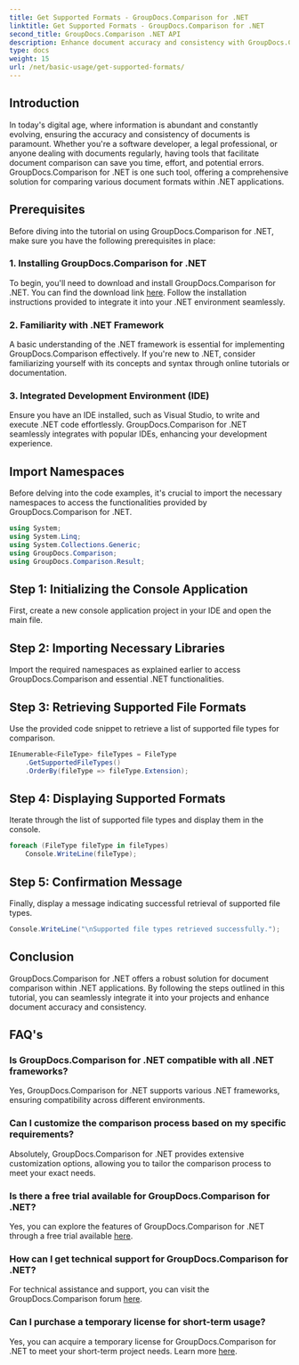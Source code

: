```yaml
---
title: Get Supported Formats - GroupDocs.Comparison for .NET
linktitle: Get Supported Formats - GroupDocs.Comparison for .NET
second_title: GroupDocs.Comparison .NET API
description: Enhance document accuracy and consistency with GroupDocs.Comparison for .NET. Seamlessly integrate this powerful tool into your .NET applications.
type: docs
weight: 15
url: /net/basic-usage/get-supported-formats/
---
```

## Introduction
In today's digital age, where information is abundant and constantly evolving, ensuring the accuracy and consistency of documents is paramount. Whether you're a software developer, a legal professional, or anyone dealing with documents regularly, having tools that facilitate document comparison can save you time, effort, and potential errors. GroupDocs.Comparison for .NET is one such tool, offering a comprehensive solution for comparing various document formats within .NET applications.
## Prerequisites
Before diving into the tutorial on using GroupDocs.Comparison for .NET, make sure you have the following prerequisites in place:
### 1. Installing GroupDocs.Comparison for .NET
To begin, you'll need to download and install GroupDocs.Comparison for .NET. You can find the download link [here](https://releases.groupdocs.com/comparison/net/). Follow the installation instructions provided to integrate it into your .NET environment seamlessly.
### 2. Familiarity with .NET Framework
A basic understanding of the .NET framework is essential for implementing GroupDocs.Comparison effectively. If you're new to .NET, consider familiarizing yourself with its concepts and syntax through online tutorials or documentation.
### 3. Integrated Development Environment (IDE)
Ensure you have an IDE installed, such as Visual Studio, to write and execute .NET code effortlessly. GroupDocs.Comparison for .NET seamlessly integrates with popular IDEs, enhancing your development experience.

## Import Namespaces
Before delving into the code examples, it's crucial to import the necessary namespaces to access the functionalities provided by GroupDocs.Comparison for .NET.
```csharp
using System;
using System.Linq;
using System.Collections.Generic;
using GroupDocs.Comparison;
using GroupDocs.Comparison.Result;
```

## Step 1: Initializing the Console Application
First, create a new console application project in your IDE and open the main file.
## Step 2: Importing Necessary Libraries
Import the required namespaces as explained earlier to access GroupDocs.Comparison and essential .NET functionalities.
## Step 3: Retrieving Supported File Formats
Use the provided code snippet to retrieve a list of supported file types for comparison.
```csharp
IEnumerable<FileType> fileTypes = FileType
    .GetSupportedFileTypes()
    .OrderBy(fileType => fileType.Extension);
```
## Step 4: Displaying Supported Formats
Iterate through the list of supported file types and display them in the console.
```csharp
foreach (FileType fileType in fileTypes)
    Console.WriteLine(fileType);
```
## Step 5: Confirmation Message
Finally, display a message indicating successful retrieval of supported file types.
```csharp
Console.WriteLine("\nSupported file types retrieved successfully.");
```

## Conclusion
GroupDocs.Comparison for .NET offers a robust solution for document comparison within .NET applications. By following the steps outlined in this tutorial, you can seamlessly integrate it into your projects and enhance document accuracy and consistency.
## FAQ's
### Is GroupDocs.Comparison for .NET compatible with all .NET frameworks?
Yes, GroupDocs.Comparison for .NET supports various .NET frameworks, ensuring compatibility across different environments.
### Can I customize the comparison process based on my specific requirements?
Absolutely, GroupDocs.Comparison for .NET provides extensive customization options, allowing you to tailor the comparison process to meet your exact needs.
### Is there a free trial available for GroupDocs.Comparison for .NET?
Yes, you can explore the features of GroupDocs.Comparison for .NET through a free trial available [here](https://releases.groupdocs.com/).
### How can I get technical support for GroupDocs.Comparison for .NET?
For technical assistance and support, you can visit the GroupDocs.Comparison forum [here](https://forum.groupdocs.com/c/comparison/12).
### Can I purchase a temporary license for short-term usage?
Yes, you can acquire a temporary license for GroupDocs.Comparison for .NET to meet your short-term project needs. Learn more [here](https://purchase.groupdocs.com/temporary-license/).

